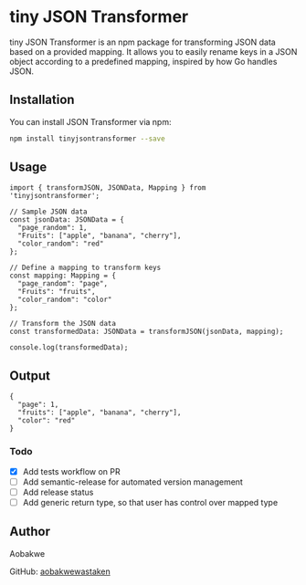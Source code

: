# tiny JSON Transformer

tiny JSON Transformer is an npm package for transforming JSON data based on a provided mapping. It allows you to easily rename keys in a JSON object according to a predefined mapping, inspired by how Go handles JSON.

## Installation

You can install JSON Transformer via npm:

```bash
npm install tinyjsontransformer --save
```

## Usage

```
import { transformJSON, JSONData, Mapping } from 'tinyjsontransformer';

// Sample JSON data
const jsonData: JSONData = {
  "page_random": 1,
  "Fruits": ["apple", "banana", "cherry"],
  "color_random": "red"
};

// Define a mapping to transform keys
const mapping: Mapping = {
  "page_random": "page",
  "Fruits": "fruits",
  "color_random": "color"
};

// Transform the JSON data
const transformedData: JSONData = transformJSON(jsonData, mapping);

console.log(transformedData);
```

## Output

```
{
  "page": 1,
  "fruits": ["apple", "banana", "cherry"],
  "color": "red"
}
```

### Todo

- [x] Add tests workflow on PR
- [ ] Add semantic-release for automated version management
- [ ] Add release status
- [ ] Add generic return type, so that user has control over mapped type

## Author

Aobakwe

GitHub: [aobakwewastaken](https://github.com/aobakwewastaken)
